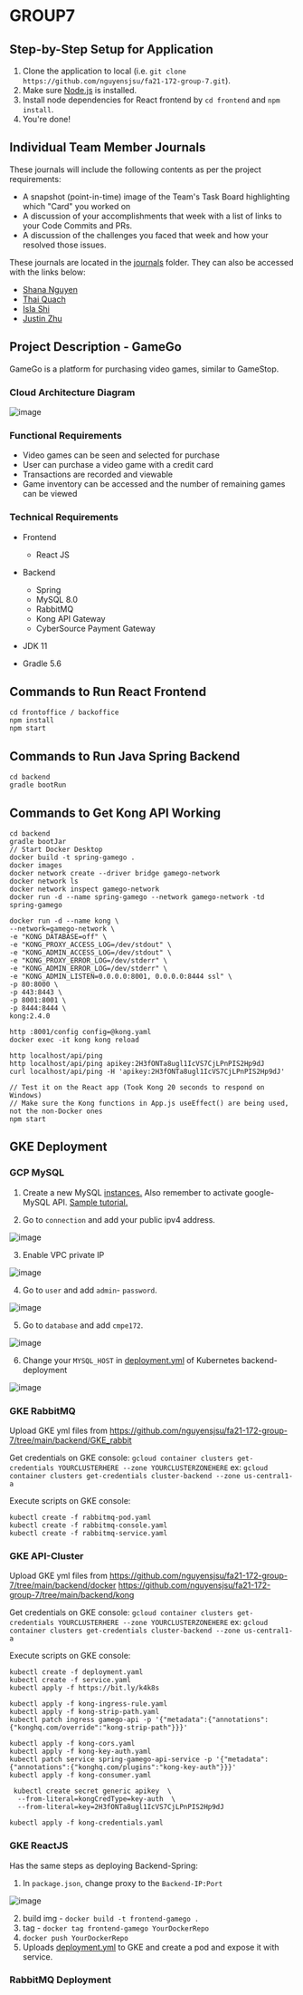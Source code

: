 # GROUP7

## Step-by-Step Setup for Application
1. Clone the application to local (i.e. `git clone https://github.com/nguyensjsu/fa21-172-group-7.git`).
2. Make sure <a href="https://nodejs.org/en/download/">Node.js</a> is installed.
3. Install node dependencies for React frontend by `cd frontend` and `npm install`. 
4. You're done!

## Individual Team Member Journals
These journals will include the following contents as per the project requirements:
  * A snapshot (point-in-time) image of the Team's Task Board highlighting which "Card" you worked on
  * A discussion of your accomplishments that week with a list of links to your Code Commits and PRs.
  * A discussion of the challenges you faced that week and how your resolved those issues.

These journals are located in the <a href="https://github.com/nguyensjsu/fa21-172-group-7/tree/main/journals">journals</a> folder. They can also be accessed with the links below:
  * <a href="https://github.com/nguyensjsu/fa21-172-group-7/blob/main/journals/shana-nguyen.md">Shana Nguyen</a>
  * <a href="https://github.com/nguyensjsu/fa21-172-group-7/blob/main/journals/thai-quach.md">Thai Quach</a>
  * <a href="https://github.com/nguyensjsu/fa21-172-group-7/blob/main/journals/isla-shi.md">Isla Shi</a>
  * <a href="https://github.com/nguyensjsu/fa21-172-group-7/blob/main/journals/justin-zhu.md">Justin Zhu</a>


## Project Description - GameGo

GameGo is a platform for purchasing video games, similar to GameStop. 

### Cloud Architecture Diagram 
![image](https://user-images.githubusercontent.com/46005300/144660091-4f7f01ff-f223-4a32-90c1-4c4fe20e8010.png)

### Functional Requirements

- Video games can be seen and selected for purchase
- User can purchase a video game with a credit card
- Transactions are recorded and viewable
- Game inventory can be accessed and the number of remaining games can be viewed


### Technical Requirements

- Frontend 
    - React JS

- Backend
    - Spring
    - MySQL 8.0
    - RabbitMQ
    - Kong API Gateway
    - CyberSource Payment Gateway

- JDK 11
- Gradle 5.6

## Commands to Run React Frontend
```
cd frontoffice / backoffice
npm install
npm start
```

## Commands to Run Java Spring Backend
```
cd backend
gradle bootRun
```

## Commands to Get Kong API Working
```
cd backend
gradle bootJar
// Start Docker Desktop
docker build -t spring-gamego .
docker images
docker network create --driver bridge gamego-network
docker network ls
docker network inspect gamego-network
docker run -d --name spring-gamego --network gamego-network -td spring-gamego

docker run -d --name kong \
--network=gamego-network \
-e "KONG_DATABASE=off" \
-e "KONG_PROXY_ACCESS_LOG=/dev/stdout" \
-e "KONG_ADMIN_ACCESS_LOG=/dev/stdout" \
-e "KONG_PROXY_ERROR_LOG=/dev/stderr" \
-e "KONG_ADMIN_ERROR_LOG=/dev/stderr" \
-e "KONG_ADMIN_LISTEN=0.0.0.0:8001, 0.0.0.0:8444 ssl" \
-p 80:8000 \
-p 443:8443 \
-p 8001:8001 \
-p 8444:8444 \
kong:2.4.0

http :8001/config config=@kong.yaml
docker exec -it kong kong reload

http localhost/api/ping
http localhost/api/ping apikey:2H3fONTa8ugl1IcVS7CjLPnPIS2Hp9dJ
curl localhost/api/ping -H 'apikey:2H3fONTa8ugl1IcVS7CjLPnPIS2Hp9dJ'

// Test it on the React app (Took Kong 20 seconds to respond on Windows)
// Make sure the Kong functions in App.js useEffect() are being used, not the non-Docker ones
npm start
```

## GKE Deployment
### GCP MySQL

1. Create a new MySQL [instances.](https://cloud.google.com/sql/?utm_source=google&utm_medium=cpc&utm_campaign=na-US-all-en-dr-bkws-all-all-trial-e-dr-1009892&utm_content=text-ad-none-any-DEV_c-CRE_509035422187-ADGP_Desk%20%7C%20BKWS%20-%20EXA%20%7C%20Txt%20~%20Databases%20~%20Cloud%20SQL_SQL-KWID_43700061551672272-kwd-28489936691&utm_term=KW_google%20cloud%20sql-ST_google%20cloud%20sql&gclsrc=aw.ds&gclid=CjwKCAiA4veMBhAMEiwAU4XRr_HDXIOpXAWh2jhZ9N5SFJs-trCYSj03DW-sE4rNkrqxnvgvKzMewhoCpFMQAvD_BwE) Also remember to activate google-MySQL API. [Sample tutorial.](https://www.youtube.com/watch?v=1UKKaxQH6sc&ab_channel=Talk2Amareswaran)
   
2. Go to `connection` and add your public ipv4 address.  
   
![image](https://user-images.githubusercontent.com/18486562/143326338-8bf5283d-e416-48cb-af04-08aba2692d25.png) 

3. Enable VPC private IP 

![image](https://user-images.githubusercontent.com/18486562/143380045-a39a9426-5676-4669-a5ff-ebd757c15d9e.png)

4. Go to `user` and add `admin`- `password`. 
   
![image](https://user-images.githubusercontent.com/18486562/143326629-4f88f6b0-01f8-48ec-a8fe-b12a2639464a.png)

5. Go to `database` and add `cmpe172`. 
   
![image](https://user-images.githubusercontent.com/18486562/143326667-31e41b5d-f62c-49f5-86c9-35eba798490d.png)

6. Change your `MYSQL_HOST` in [deployment.yml](https://github.com/nguyensjsu/fa21-172-group-7/tree/main/backend/kube) of Kubernetes backend-deployment
   
![image](https://user-images.githubusercontent.com/18486562/143669537-21767101-5080-42b5-9978-01299afbd1ed.png)

### GKE RabbitMQ
Upload GKE yml files from
https://github.com/nguyensjsu/fa21-172-group-7/tree/main/backend/GKE_rabbit

Get credentials on GKE console:
`gcloud container clusters get-credentials YOURCLUSTERHERE --zone YOURCLUSTERZONEHERE`
ex:
`gcloud container clusters get-credentials cluster-backend --zone us-central1-a`

Execute scripts on GKE console:
```
kubectl create -f rabbitmq-pod.yaml
kubectl create -f rabbitmq-console.yaml
kubectl create -f rabbitmq-service.yaml
```

### GKE API-Cluster
Upload GKE yml files from
https://github.com/nguyensjsu/fa21-172-group-7/tree/main/backend/docker
https://github.com/nguyensjsu/fa21-172-group-7/tree/main/backend/kong

Get credentials on GKE console:
`gcloud container clusters get-credentials YOURCLUSTERHERE --zone YOURCLUSTERZONEHERE`
ex:
`gcloud container clusters get-credentials cluster-backend --zone us-central1-a`

Execute scripts on GKE console:
```
kubectl create -f deployment.yaml 
kubectl create -f service.yaml
kubectl apply -f https://bit.ly/k4k8s

kubectl apply -f kong-ingress-rule.yaml
kubectl apply -f kong-strip-path.yaml
kubectl patch ingress gamego-api -p '{"metadata":{"annotations":{"konghq.com/override":"kong-strip-path"}}}'

kubectl apply -f kong-cors.yaml
kubectl apply -f kong-key-auth.yaml
kubectl patch service spring-gamego-api-service -p '{"metadata":{"annotations":{"konghq.com/plugins":"kong-key-auth"}}}'
kubectl apply -f kong-consumer.yaml

 kubectl create secret generic apikey  \
  --from-literal=kongCredType=key-auth  \
  --from-literal=key=2H3fONTa8ugl1IcVS7CjLPnPIS2Hp9dJ

kubectl apply -f kong-credentials.yaml
```

### GKE ReactJS
Has the same steps as deploying Backend-Spring:
1. In `package.json`, change proxy to the `Backend-IP:Port`
   
![image](https://user-images.githubusercontent.com/18486562/143669371-4c045bf5-a1e0-4846-8a3e-15c253a1e672.png)

2. build img - `docker build -t frontend-gamego .`
3. tag - `docker tag frontend-gamego YourDockerRepo`
4. `docker push YourDockerRepo`
5. Uploads [deployment.yml](https://github.com/nguyensjsu/fa21-172-group-7/tree/gke/frontend/kuber) to GKE and create a pod and expose it with service.

### RabbitMQ Deployment 

